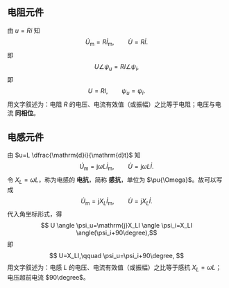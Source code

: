 ## 电阻元件
由 $u=Ri$ 知 $$ \dot{U}_{\mathrm{m}}=R\dot{I}_{\mathrm{m}},\qquad \dot{U}=R \dot{I}. $$即 $$ U \angle \psi_u=RI \angle \psi_i,$$即 $$ U=RI,\qquad \psi_u=\psi_i. $$用文字叙述为：电阻 $R$ 的电压、电流有效值（或振幅）之比等于电阻；电压与电流 **同相位**。
## 电感元件
由 $u=L \dfrac{\mathrm{d}i}{\mathrm{d}t}$ 知 $$ \dot{U}_{\mathrm{m}}=\mathrm{j}\omega L \dot{I}_{\mathrm{m}},\qquad \dot{U}=\mathrm{j}\omega L \dot{I}.$$令 $X_L=\omega L$，称为电感的 **电抗**，简称 **感抗**，单位为 $\pu{\Omega}$。故可以写成 $$ \dot{U}_{\mathrm{m}}=\mathrm{j}X_L \dot{I}_{\mathrm{m}},\qquad \dot{U}=\mathrm{j}X_L \dot{I}.$$代入角坐标形式，得 $$ U \angle \psi_u=\mathrm{j}X_LI \angle \psi_i=X_LI \angle(\psi_i+90\degree),$$即 $$ U=X_LI,\qquad \psi_u=\psi_i+90\degree, $$用文字叙述为：电感 $L$ 的电压、电流有效值（或振幅）之比等于感抗 $X_L=\omega L$；电压超前电流 $90\degree$。
